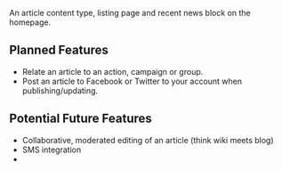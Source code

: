 An article content type, listing page and recent news block on the homepage.

## Planned Features
* Relate an article to an action, campaign or group.
* Post an article to Facebook or Twitter to your account when publishing/updating.

## Potential Future Features
* Collaborative, moderated editing of an article (think wiki meets blog)
* SMS integration
* 